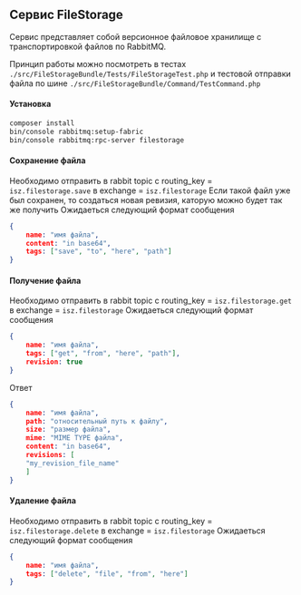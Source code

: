 ## Сервис FileStorage

Сервис представляет собой версионное файловое хранилище с транспортировкой файлов по RabbitMQ.

Принцип работы можно посмотреть в тестах `./src/FileStorageBundle/Tests/FileStorageTest.php` и тестовой отправки файла по шине
`./src/FileStorageBundle/Command/TestCommand.php`

#### Установка

```bash
composer install
bin/console rabbitmq:setup-fabric
bin/console rabbitmq:rpc-server filestorage
```

#### Сохранение файла
Необходимо отправить в rabbit topic с routing_key = `isz.filestorage.save` в exchange = `isz.filestorage`
Если такой файл уже был сохранен, то создаться новая ревизия, каторую можно будет так же получить
Ожидаеться следующий формат сообщения
```json
{
    name: "имя файла",
    content: "in base64",
    tags: ["save", "to", "here", "path"]
}
```

#### Получение файла
Необходимо отправить в rabbit topic с routing_key = `isz.filestorage.get` в exchange = `isz.filestorage`
Ожидаеться следующий формат сообщения
```json
{
    name: "имя файла",
    tags: ["get", "from", "here", "path"],
    revision: true
}
```
Ответ
```json
{
    name: "имя файла",
    path: "относительный путь к файлу",
    size: "размер файла",
    mime: "MIME TYPE файла",
    content: "in base64",
    revisions: [
    "my_revision_file_name"
    ]
}
```

#### Удаление файла
Необходимо отправить в rabbit topic с routing_key = `isz.filestorage.delete` в exchange = `isz.filestorage`
Ожидаеться следующий формат сообщения
```json
{
    name: "имя файла",
    tags: ["delete", "file", "from", "here"]
}